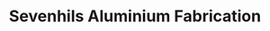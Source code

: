 ---
title: "Sevenhils Aluminium Fabrication"
url: /thiruvananthapuram/sevenhils-aluminium-fabrication/
shop: shop
---